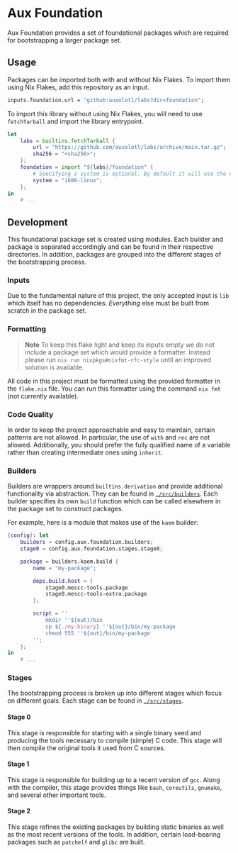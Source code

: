 # Aux Foundation

Aux Foundation provides a set of foundational packages which are required for bootstrapping
a larger package set.

## Usage

Packages can be imported both with and without Nix Flakes. To import them using Nix Flakes,
add this repository as an input.

```nix
inputs.foundation.url = "github:auxolotl/labs?dir=foundation";
```

To import this library without using Nix Flakes, you will need to use `fetchTarball` and
import the library entrypoint.

```nix
let
    labs = builtins.fetchTarball {
        url = "https://github.com/auxolotl/labs/archive/main.tar.gz";
        sha256 = "<sha256>";
    };
    foundation = import "${labs}/foundation" {
        # Specifying a system is optional. By default it will use the current system.
        system = "i686-linux";
    };
in
    # ...
```

## Development

This foundational package set is created using modules. Each builder and package is separated
accordingly and can be found in their respective directories. In addition, packages are grouped
into the different stages of the bootstrapping process.

### Inputs

Due to the fundamental nature of this project, the only accepted input is `lib` which itself
has no dependencies. _Everything_ else must be built from scratch in the package set.

### Formatting

> **Note**
> To keep this flake light and keep its inputs empty we do not include a package
> set which would provide a formatter. Instead please run `nix run nixpkgs#nixfmt-rfc-style`
> until an improved solution is available.

All code in this project must be formatted using the provided formatter in the `flake.nix`
file. You can run this formatter using the command `nix fmt` (not currently available).

### Code Quality

In order to keep the project approachable and easy to maintain, certain patterns are not allowed.
In particular, the use of `with` and `rec` are not allowed. Additionally, you should prefer the
fully qualified name of a variable rather than creating intermediate ones using `inherit`.

### Builders

Builders are wrappers around `builtins.derivation` and provide additional functionality via
abstraction. They can be found in [`./src/builders`](./src/builders). Each builder specifies
its own `build` function which can be called elsewhere in the package set to construct packages.

For example, here is a module that makes use of the `kaem` builder:

```nix
{config}: let
    builders = config.aux.foundation.builders;
    stage0 = config.aux.foundation.stages.stage0;

    package = builders.kaem.build {
        name = "my-package";

        deps.build.host = [
            stage0.mescc-tools.package
            stage0.mescc-tools-extra.package
        ];

        script = ''
            mkdir ''${out}/bin
            cp ${./my-binary} ''${out}/bin/my-package
            chmod 555 ''${out}/bin/my-package
        '';
    };
in
    # ...
```

### Stages

The bootstrapping process is broken up into different stages which focus on different goals.
Each stage can be found in [`./src/stages`](./src/stages).

#### Stage 0

This stage is responsible for starting with a single binary seed and producing the tools
necessary to compile (simple) C code. This stage will then compile the original tools it
used from C sources.

#### Stage 1

This stage is responsible for building up to a recent version of `gcc`. Along with the
compiler, this stage provides things like `bash`, `coreutils`, `gnumake`, and several
other important tools.

#### Stage 2

This stage refines the existing packages by building static binaries as well as the most recent
versions of the tools. In addition, certain load-bearing packages such as `patchelf` and `glibc`
are built.
